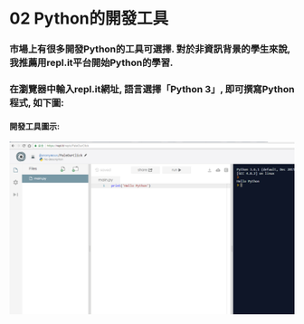 # 02 Python的開發工具

### 市場上有很多開發Python的工具可選擇. 對於非資訊背景的學生來說, 我推薦用repl.it平台開始Python的學習. 
### 在瀏覽器中輸入repl.it網址, 語言選擇「Python 3」, 即可撰寫Python程式, 如下圖:

#### 開發工具圖示:
![GitHub Logo](/images/02-1-1.jpg)



